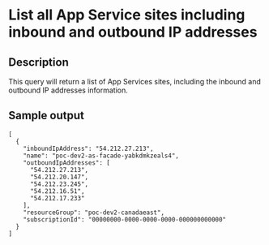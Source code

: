 # List all App Service sites including inbound and outbound IP addresses

## Description
This query will return a list of App Services sites, including the inbound and outbound IP addresses information.

## Sample output
```
[
  {
    "inboundIpAddress": "54.212.27.213",
    "name": "poc-dev2-as-facade-yabkdmkzeals4",
    "outboundIpAddresses": [
      "54.212.27.213",
      "54.212.20.147",
      "54.212.23.245",
      "54.212.16.51",
      "54.212.17.233"
    ],
    "resourceGroup": "poc-dev2-canadaeast",
    "subscriptionId": "00000000-0000-0000-0000-000000000000"
  }
]
```
